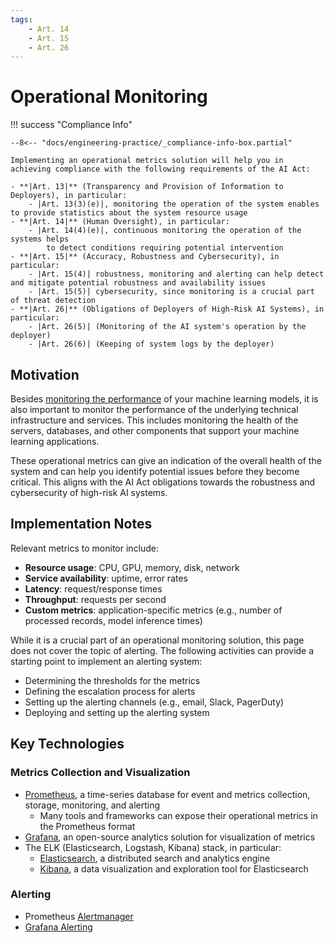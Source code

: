 ```yaml
---
tags:
    - Art. 14
    - Art. 15
    - Art. 26
---
```


# Operational Monitoring

!!! success "Compliance Info"

    --8<-- "docs/engineering-practice/_compliance-info-box.partial"

    Implementing an operational metrics solution will help you in achieving compliance with the following requirements of the AI Act:

    - **|Art. 13|** (Transparency and Provision of Information to Deployers), in particular:
        - |Art. 13(3)(e)|, monitoring the operation of the system enables to provide statistics about the system resource usage
    - **|Art. 14|** (Human Oversight), in particular:
        - |Art. 14(4)(e)|, continuous monitoring the operation of the systems helps
            to detect conditions requiring potential intervention
    - **|Art. 15|** (Accuracy, Robustness and Cybersecurity), in particular:
        - |Art. 15(4)| robustness, monitoring and alerting can help detect and mitigate potential robustness and availability issues
        - |Art. 15(5)| cybersecurity, since monitoring is a crucial part of threat detection
    - **|Art. 26|** (Obligations of Deployers of High-Risk AI Systems), in particular:
        - |Art. 26(5)| (Monitoring of the AI system's operation by the deployer)
        - |Art. 26(6)| (Keeping of system logs by the deployer)

## Motivation

Besides [monitoring the performance](model-monitoring.md) of your machine learning models, it is also important to monitor the performance of the underlying technical infrastructure and services.
This includes monitoring the health of the servers, databases, and other components that support your machine learning applications.

These operational metrics can give an indication of the overall health of the system and can help you identify potential issues before they become critical.
This aligns with the AI Act obligations towards the robustness and cybersecurity of high-risk AI systems.

## Implementation Notes

Relevant metrics to monitor include:

-   **Resource usage**: CPU, GPU, memory, disk, network
-   **Service availability**: uptime, error rates
-   **Latency**: request/response times
-   **Throughput**: requests per second
-   **Custom metrics**: application-specific metrics (e.g., number of processed records, model inference times)

While it is a crucial part of an operational monitoring solution, this page does not cover the topic of alerting.
The following activities can provide a starting point to implement an alerting system:

-   Determining the thresholds for the metrics
-   Defining the escalation process for alerts
-   Setting up the alerting channels (e.g., email, Slack, PagerDuty)
-   Deploying and setting up the alerting system

## Key Technologies

### Metrics Collection and Visualization

-   [Prometheus](https://prometheus.io/), a time-series database for event and metrics collection, storage, monitoring, and alerting
    -   Many tools and frameworks can expose their operational metrics in the Prometheus format
-   [Grafana](https://grafana.com/oss/grafana/), an open-source analytics solution for visualization of metrics
-   The ELK (Elasticsearch, Logstash, Kibana) stack, in particular:
    -   [Elasticsearch](https://www.elastic.co/what-is/elasticsearch), a distributed search and analytics engine
    -   [Kibana](https://www.elastic.co/what-is/kibana), a data visualization and exploration tool for Elasticsearch

### Alerting

-   Prometheus [Alertmanager](https://prometheus.io/docs/alerting/alertmanager/)
-   [Grafana Alerting](https://grafana.com/docs/grafana/latest/alerting/)
